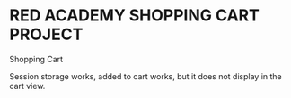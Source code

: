 # RED ACADEMY SHOPPING CART PROJECT
Shopping Cart


Session storage works, added to cart works, but it does not display in the cart view.

